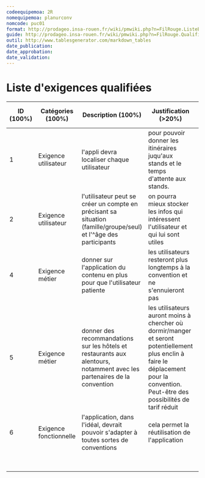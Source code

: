```yaml
---
codeequipemoa: 2R
nomequipemoa: planurconv
nomcode: puc01
format: http://prodageo.insa-rouen.fr/wiki/pmwiki.php?n=FilRouge.ListeExigencesQualifiees 
guide: http://prodageo.insa-rouen.fr/wiki/pmwiki.php?n=FilRouge.QualifierExigence
outil: http://www.tablesgenerator.com/markdown_tables
date_publication:
date_approbation:
date_validation:
---
```


# Liste d'exigences qualifiées

| ID (100%) | Catégories (100%)      | Description (100%)                                                                                                      | Justification (>20%)                                                                                                                                                                  | Origine (>80%)                                                | Critères de satisfaction (>70%) | Contentement MOA (>30%) | Mécontentement MOA (>30%) | Exigences dépendantes | Exigences conflictuelles |
|-----------|------------------------|-------------------------------------------------------------------------------------------------------------------------|---------------------------------------------------------------------------------------------------------------------------------------------------------------------------------------|---------------------------------------------------------------|---------------------------------|-------------------------|---------------------------|-----------------------|--------------------------|
| 1         | Exigence utilisateur   | l'appli devra localiser chaque utilisateur                                                                              | pour pouvoir donner les itinéraires juqu'aux stands et le temps d'attente aux stands.                                                                                                 | Brainstorming                                                 |                                 |                         |                           |                       |                          |
| 2         | Exigence utilisateur   | l'utilisateur peut se créer un compte en précisant sa situation (famille/groupe/seul) et l'^âge des participants        | on pourra mieux stocker les infos qui intéressent l'utilisateur et qui lui sont utiles                                                                                                | Idée de base brainstorming, affinée avec la table de Levesque |                                 |                         |                           |                       |                          |
| 4         | Exigence métier        | donner sur l'application du contenu en plus pour que l'utilisateur patiente                                             | les utilisateurs resteront plus longtemps à la convention et ne s'ennuieront pas                                                                                                      | Brainstorming                                                 |                                 |                         |                           |                       |                          |
| 5         | Exigence métier        | donner des recommandations sur les hôtels et restaurants aux alentours, notamment avec les partenaires de la convention | les utilisateurs auront moins à chercher où dormir/manger et seront potentiellement plus enclin à faire le déplacement pour la convention. Peut-être des possibilités de tarif réduit | Brainstorming                                                 |                                 |                         |                           |                       |                          |
| 6         | Exigence fonctionnelle | l'application, dans l'idéal, devrait pouvoir s'adapter à toutes sortes de conventions                                   | cela permet la réutilisation de l'application                                                                                                                                         | Brainstorming                                                 |                                 |                         |                           |                       |                          |
|           |                        |                                                                                                                         |                                                                                                                                                                                       |                                                               |                                 |                         |                           |                       |                          |
|           |                        |                                                                                                                         |                                                                                                                                                                                       |                                                               |                                 |                         |                           |                       |                          |
|           |                        |                                                                                                                         |                                                                                                                                                                                       |                                                               |                                 |                         |                           |                       |                          |
|           |                        |                                                                                                                         |                                                                                                                                                                                       |                                                               |                                 |                         |                           |                       |                          |
|           |                        |                                                                                                                         |                                                                                                                                                                                       |                                                               |                                 |                         |                           |                       |                          |
|           |                        |                                                                                                                         |                                                                                                                                                                                       |                                                               |                                 |                         |                           |                       |                          |
|           |                        |                                                                                                                         |                                                                                                                                                                                       |                                                               |                                 |                         |                           |                       |                          |
|           |                        |                                                                                                                         |                                                                                                                                                                                       |                                                               |                                 |                         |                           |                       |                          |

